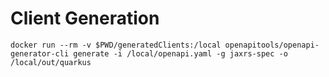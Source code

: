 # Client Generation

`docker run --rm -v $PWD/generatedClients:/local openapitools/openapi-generator-cli generate -i /local/openapi.yaml -g jaxrs-spec -o /local/out/quarkus`


